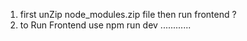 1. first unZip node_modules.zip file then run frontend ?
2. to Run Frontend use npm run dev ............ 
